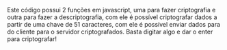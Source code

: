 Este código possui 2 funções em javascript, uma para fazer criptografia e outra para fazer a descriptografia, com ele é possível criptografar dados a partir de uma chave de 51 caracteres, com ele é possível enviar dados para do cliente para o servidor criptografados.
Basta digitar algo e dar o enter para criptografar!
